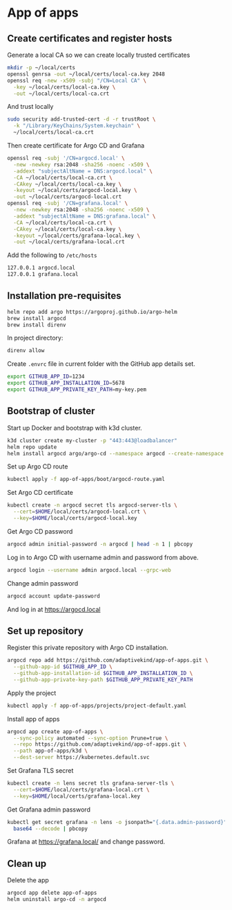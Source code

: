 # App of apps

## Create certificates and register hosts

Generate a local CA so we can create locally trusted certificates

```sh
mkdir -p ~/local/certs
openssl genrsa -out ~/local/certs/local-ca.key 2048
openssl req -new -x509 -subj "/CN=Local CA" \
  -key ~/local/certs/local-ca.key \
  -out ~/local/certs/local-ca.crt
```

And trust locally

```sh
sudo security add-trusted-cert -d -r trustRoot \
  -k "/Library/KeyChains/System.keychain" \
  ~/local/certs/local-ca.crt
```

Then create certificate for Argo CD and Grafana

```sh
openssl req -subj '/CN=argocd.local' \
  -new -newkey rsa:2048 -sha256 -noenc -x509 \
  -addext "subjectAltName = DNS:argocd.local" \
  -CA ~/local/certs/local-ca.crt \
  -CAkey ~/local/certs/local-ca.key \
  -keyout ~/local/certs/argocd-local.key \
  -out ~/local/certs/argocd-local.crt
openssl req -subj '/CN=grafana.local' \
  -new -newkey rsa:2048 -sha256 -noenc -x509 \
  -addext "subjectAltName = DNS:grafana.local" \
  -CA ~/local/certs/local-ca.crt \
  -CAkey ~/local/certs/local-ca.key \
  -keyout ~/local/certs/grafana-local.key \
  -out ~/local/certs/grafana-local.crt
```

Add the following to `/etc/hosts`

```sh
127.0.0.1 argocd.local
127.0.0.1 grafana.local
```

## Installation pre-requisites

```sh
helm repo add argo https://argoproj.github.io/argo-helm
brew install argocd
brew install direnv
```

In project directory:

```sh
direnv allow
```

Create `.envrc` file in current folder with the GitHub app details set.

```sh
export GITHUB_APP_ID=1234
export GITHUB_APP_INSTALLATION_ID=5678
export GITHUB_APP_PRIVATE_KEY_PATH=my-key.pem
```

## Bootstrap of cluster

Start up Docker and bootstrap with k3d cluster.

```sh
k3d cluster create my-cluster -p "443:443@loadbalancer"
helm repo update
helm install argocd argo/argo-cd --namespace argocd --create-namespace
```

Set up Argo CD route

```sh
kubectl apply -f app-of-apps/boot/argocd-route.yaml
```

Set Argo CD certificate

```sh
kubectl create -n argocd secret tls argocd-server-tls \
  --cert=$HOME/local/certs/argocd-local.crt \
  --key=$HOME/local/certs/argocd-local.key
```

Get Argo CD password

```sh
argocd admin initial-password -n argocd | head -n 1 | pbcopy
```

Log in to Argo CD with username admin and password from above.

```sh
argocd login --username admin argocd.local --grpc-web
```

Change admin password

```sh
argocd account update-password
```

And log in at <https://argocd.local>

## Set up repository

Register this private repository with Argo CD installation.

```sh
argocd repo add https://github.com/adaptivekind/app-of-apps.git \
  --github-app-id $GITHUB_APP_ID \
  --github-app-installation-id $GITHUB_APP_INSTALLATION_ID \
  --github-app-private-key-path $GITHUB_APP_PRIVATE_KEY_PATH
```

Apply the project

```sh
kubectl apply -f app-of-apps/projects/project-default.yaml
```

Install app of apps

```sh
argocd app create app-of-apps \
  --sync-policy automated --sync-option Prune=true \
  --repo https://github.com/adaptivekind/app-of-apps.git \
  --path app-of-apps/k3d \
  --dest-server https://kubernetes.default.svc
```

Set Grafana TLS secret

```sh
kubectl create -n lens secret tls grafana-server-tls \
  --cert=$HOME/local/certs/grafana-local.crt \
  --key=$HOME/local/certs/grafana-local.key
```

Get Grafana admin password

```sh
kubectl get secret grafana -n lens -o jsonpath="{.data.admin-password}" |
  base64 --decode | pbcopy
```

Grafana at <https://grafana.local/> and change password.

## Clean up

Delete the app

```sh
argocd app delete app-of-apps
helm uninstall argo-cd -n argocd
```
